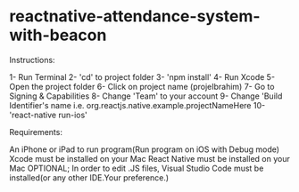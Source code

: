 # reactnative-attendance-system-with-beacon

Instructions:

1-  Run Terminal
2-  'cd' to project folder
3-  'npm install' 
4-  Run Xcode
5-  Open the project folder
6-  Click on project name (projeIbrahim) 
7-  Go to Signing & Capabilities
8-  Change 'Team' to your account
9-  Change 'Build Identifier's name i.e. org.reactjs.native.example.projectNameHere
10- 'react-native run-ios'


Requirements:

An iPhone or iPad to run program(Run program on iOS with Debug mode)
Xcode must be installed on your Mac
React Native must be installed on your Mac
OPTIONAL; In order to edit .JS files, Visual Studio Code must be installed(or any other IDE.Your preference.)